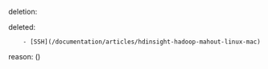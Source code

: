 deletion:

deleted:

		- [SSH](/documentation/articles/hdinsight-hadoop-mahout-linux-mac)

reason: ()

